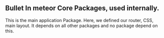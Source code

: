 ## Bullet In meteor Core Packages, used internally.


This is the main application Package. Here, we defined our router, CSS, main layout. It depends on all other packages and no package depend on this.